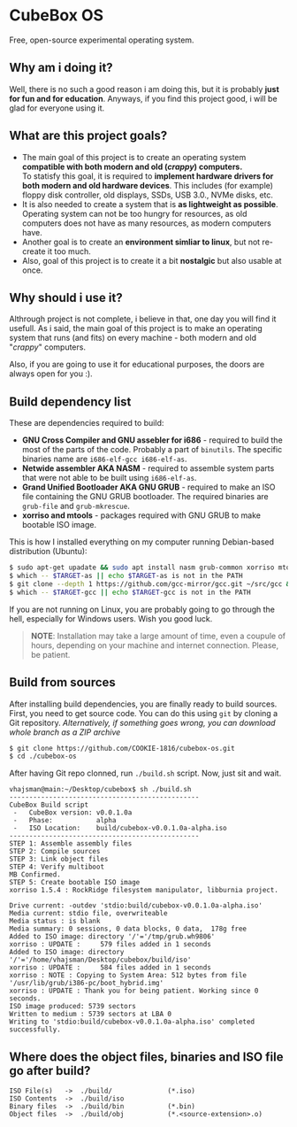 # CubeBox OS
Free, open-source experimental operating system.

## Why am i doing it?
Well, there is no such a good reason i am doing this, but it is probably **just for fun and for education**. Anyways, if you find this project good, i will be glad for everyone using it.

## What are this project goals?
* The main goal of this project is to create an operating system **compatible with both modern and old (*crappy*) computers.**  
    To statisfy this goal, it is required to **implement hardware drivers for both modern and old hardware devices**. This includes (for example) floppy disk controller, old displays, SSDs, USB 3.0., NVMe disks, etc.  
* It is also needed to create a system that is **as lightweight as possible**. Operating system can not be too hungry for resources, as old computers does not have as many resources, as modern computers have.
* Another goal is to create an **environment simliar to linux**, but not re-create it too much.
* Also, goal of this project is to create it a bit **nostalgic** but also usable at once.

## Why should i use it?
Althrough project is not complete, i believe in that, one day you will find it usefull. As i said, the main goal of this project is to make an operating system that runs (and fits) on every machine - both modern and old "*crappy*" computers.  

Also, if you are going to use it for educational purposes, the doors are always open for you :).

## Build dependency list
These are dependencies required to build:

* **GNU Cross Compiler and GNU assebler for i686** - required to build the most of the parts of the code. Probably a part of `binutils`. The specific binaries name are `i686-elf-gcc i686-elf-as`.
* **Netwide assembler AKA NASM** - required to assemble system parts that were not able to be built using `i686-elf-as`.
* **Grand Unified Bootloader AKA GNU GRUB** - required to make an ISO file containing the GNU GRUB bootloader. The required binaries are `grub-file` and `grub-mkrescue`.
* **xorriso and mtools** - packages required with GNU GRUB to make bootable ISO image.

This is how I installed everything on my computer running Debian-based distribution (Ubuntu):
```sh
$ sudo apt-get upadate && sudo apt install nasm grub-common xorriso mtools build-essential git bison flex libgmp3-dev libmpc-dev libmpfr-dev texinfo libisl-dev && export PREFIX="$HOME/opt/cross" && export TARGET=i686-elf && export PATH="$PREFIX/bin:$PATH" && mkdir $HOME/opt/cross/bin && mkdir $HOME/src && cd $HOME/src && git clone --depth 1 https://github.com/bminor/binutils-gdb.git ~/src/binutils-gdb && mkdir ~/src/binutils-gdb/build-binutils && cd ~/src/binutils-gdb/build-binutils && ../configure --target=$TARGET --prefix="$PREFIX" --with-sysroot --disable-nls --disable-werror && make && make install
$ which -- $TARGET-as || echo $TARGET-as is not in the PATH
$ git clone --depth 1 https://github.com/gcc-mirror/gcc.git ~/src/gcc && mkdir ~/src/gcc/build-gcc && cd ~/src/gcc/build-gcc && ../configure --target=$TARGET --prefix="$PREFIX" --disable-nls --enable-languages=c,c++ --without-headers && make all-gcc && make all-target-libgcc && make install-gcc && make install-target-libgcc
$ which -- $TARGET-gcc || echo $TARGET-gcc is not in the PATH
```

If you are not running on Linux, you are probably going to go through the hell, especially for Windows users. Wish you good luck.

> **NOTE**: Installation may take a large amount of time, even a coupule of hours, depending on your machine and internet connection. Please, be patient.

## Build from sources
After installing build dependencies, you are finally ready to build sources.  
First, you need to get source code. You can do this using `git` by cloning a Git repository. *Alternatively, if something goes wrong, you can download whole branch as a ZIP archive*
```sh
$ git clone https://github.com/COOKIE-1816/cubebox-os.git
$ cd ./cubebox-os
```

After having Git repo clonned, run `./build.sh` script. Now, just sit and wait.

```
vhajsman@main:~/Desktop/cubebox$ sh ./build.sh 
------------------------------------------------
CubeBox Build script
 -   CubeBox version: v0.0.1.0a
 -   Phase:           alpha
 -   ISO Location:    build/cubebox-v0.0.1.0a-alpha.iso
------------------------------------------------
STEP 1: Assemble assembly files
STEP 2: Compile sources
STEP 3: Link object files
STEP 4: Verify multiboot
MB Confirmed.
STEP 5: Create bootable ISO image
xorriso 1.5.4 : RockRidge filesystem manipulator, libburnia project.

Drive current: -outdev 'stdio:build/cubebox-v0.0.1.0a-alpha.iso'
Media current: stdio file, overwriteable
Media status : is blank
Media summary: 0 sessions, 0 data blocks, 0 data,  178g free
Added to ISO image: directory '/'='/tmp/grub.wh9806'
xorriso : UPDATE :     579 files added in 1 seconds
Added to ISO image: directory '/'='/home/vhajsman/Desktop/cubebox/build/iso'
xorriso : UPDATE :     584 files added in 1 seconds
xorriso : NOTE : Copying to System Area: 512 bytes from file '/usr/lib/grub/i386-pc/boot_hybrid.img'
xorriso : UPDATE : Thank you for being patient. Working since 0 seconds.
ISO image produced: 5739 sectors
Written to medium : 5739 sectors at LBA 0
Writing to 'stdio:build/cubebox-v0.0.1.0a-alpha.iso' completed successfully.

```

## Where does the object files, binaries and ISO file go after build?
```
ISO File(s)   ->  ./build/              (*.iso)
ISO Contents  ->  ./build/iso           
Binary files  ->  ./build/bin           (*.bin)
Object files  ->  ./build/obj           (*.<source-extension>.o)
```
